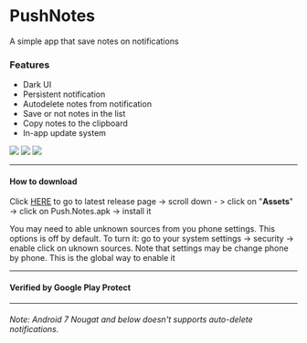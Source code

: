 # PushNotes
A simple app that save notes on notifications

### Features
* Dark UI
* Persistent notification
* Autodelete notes from notification
* Save or not notes in the list
* Copy notes to the clipboard
* In-app update system


<a href="https://imgur.com/Uxh7bdk"><img src="https://imgur.com/Uxh7bdk.png" /></a>
<a href="https://imgur.com/gvxYENK"><img src="https://imgur.com/gvxYENK.png" /></a>
<a href="https://imgur.com/HWbLaeY"><img src="https://imgur.com/HWbLaeY.png" /></a>

---

#### How to download
Click [HERE](https://github.com/Arfmann21/PushNotes/releases/latest) to go to latest release page -> scroll down - > click on "**Assets**" -> click on Push.Notes.apk -> install it

You may need to able unknown sources from you phone settings. This options is off by default. To turn it: go to your system settings -> security -> enable click on uknown sources.
Note that settings may be change phone by phone. This is the global way to enable it

---

#### Verified by Google Play Protect

---

###### Note: Android 7 Nougat and below doesn't supports auto-delete notifications.
